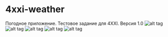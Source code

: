 # 4xxi-weather
Погодное приложение. Тестовое задание для 4XXI.
Версия 1.0
![alt tag](https://github.com/p-hells/4xxi-weather/blob/master/screenshots/v1.0/ss1.png)
![alt tag](https://github.com/p-hells/4xxi-weather/blob/master/screenshots/v1.0/ss2.png)
![alt tag](https://github.com/p-hells/4xxi-weather/blob/master/screenshots/v1.0/ss3.png)
![alt tag](https://github.com/p-hells/4xxi-weather/blob/master/screenshots/v1.0/ss4.png)
![alt tag](https://github.com/p-hells/4xxi-weather/blob/master/screenshots/v1.0/ss5.png)
